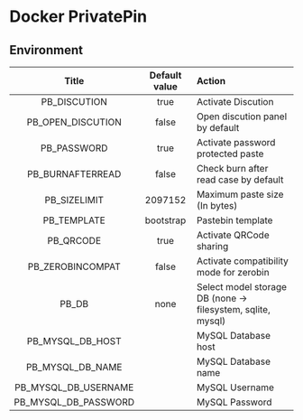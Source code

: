 # Docker PrivatePin

## Environment
| Title | Default value | Action |
| :---: | :-----------: | :----- |
| PB_DISCUTION | true | Activate Discution |
| PB_OPEN_DISCUTION | false | Open discution panel by default |
| PB_PASSWORD | true | Activate password protected paste |
| PB_BURNAFTERREAD | false | Check burn after read case by default |
| PB_SIZELIMIT | 2097152 | Maximum paste size (In bytes) |
| PB_TEMPLATE | bootstrap | Pastebin template |
| PB_QRCODE | true | Activate QRCode sharing |
| PB_ZEROBINCOMPAT | false | Activate compatibility mode for zerobin |
| PB_DB | none | Select model storage DB (none -> filesystem, sqlite, mysql) |
| PB_MYSQL_DB_HOST |  | MySQL Database host |
| PB_MYSQL_DB_NAME |  | MySQL Database name |
| PB_MYSQL_DB_USERNAME |  | MySQL Username |
| PB_MYSQL_DB_PASSWORD |  | MySQL Password |